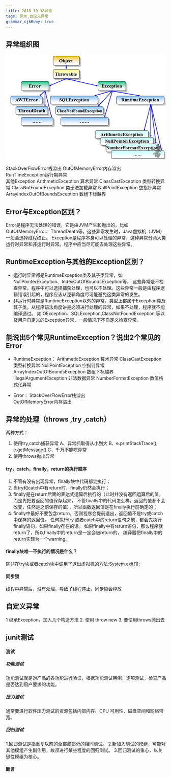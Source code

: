 ```yaml
---
title: 2018-10-18异常 
tags: 异常,自定义异常
grammar_cjkRuby: true
---
```

## 异常组织图
![异常组织图.png](./images/1539833316450.png)

StackOverFlowError栈溢出
OutOfMemoryError内存溢出             	
RunTimeException运行期异常    	    
其他Exception 
ArithmeticException 算术异常
ClassCastException  类型转换异常 
ClassNotFoundException 类无法加载异常
NullPointException  空指针异常
ArrayIndexOutOfBoundsException 数组下标越界
## Error与Exception区别？
Error是程序无法处理的错误，它是由JVM产生和抛出的，比如OutOfMemoryError、ThreadDeath等。这些异常发生时，Java虚拟机（JVM）一般会选择线程终止。
Exception是程序本身可以处理的异常，这种异常分两大类运行时异常和非运行时异常。程序中应当尽可能去处理这些异常。

## RuntimeException与其他的Exception区别？
- 运行时异常都是RuntimeException类及其子类异常，如NullPointerException、IndexOutOfBoundsException等，
这些异常是不检查异常，程序中可以选择捕获处理，也可以不处理。这些异常一般是由程序逻辑错误引起的，程序应该从逻辑角度尽可能避免这类异常的发生。
- 非运行时异常是RuntimeException以外的异常，类型上都属于Exception类及其子类。从程序语法角度讲是必须进行处理的异常，如果不处理，程序就不能编译通过。
如IOException、SQLException,ClassNotFoundException 等以及用户自定义的Exception异常，一般情况下不自定义检查异常。

## 能说出5个常见RuntimeException？说出2个常见的Error
- RuntimeException：
		ArithmeticException    算术异常
		ClassCastException   类型转换异常
		NullPointException  空指针异常
		ArrayIndexOutOfBoundsException 数组下标越界
		IllegalArgumentException 非法数据异常
		NumberFormatException 数值格式化异常
		
- Error：
		StackOverFlowError栈溢出   
		OutOfMemoryError内存溢出
## 异常的处理（throws ,try ,catch）
两种方式：
1. 使用try,catch捕获异常
			A、异常抓取得从小到大
			B、e.printStackTrace();
			e.getMessage()
			C、千万不能吃异常
2. 使用throws抛出异常


#### try，catch，finally，return的执行顺序
1. 不管有没有出现异常，finally块中代码都会执行；
2. 当try和catch中有return时，finally仍然会执行；
3. finally是在return后面的表达式运算后执行的（此时并没有返回运算后的值，而是先把要返回的值保存起来，
		不管finally中的代码怎么样，返回的值都不会改变，任然是之前保存的值），所以函数返回值是在finally执行前确定的；
4. finally中最好不要包含return，否则程序会提前退出，返回值不是try或catch中保存的返回值。
	任何执行try 或者catch中的return语句之前，都会先执行finally语句，如果finally存在的话。
	如果finally中有return语句，那么程序就return了，所以finally中的return是一定会被return的，
	编译器把finally中的return实现为一个warning。

#### finally块唯一不执行的情况是什么？
除非在try块或者catch块中调用了退出虚拟机的方法:System.exit(1);
#### 同步锁
线程中异常后，没有处理，导致了线程停止，同步锁会释放
	
## 自定义异常
1 继承Exception，加入几个构造方法
2. 使用 throw new
3. 要使用throws抛出去


## junit测试
#### 测试
##### 功能测试
功能测试就是对产品的各功能进行验证，根据功能测试用例，逐项测试，检查产品是否达到用户要求的功能。
##### 压力测试
通常要进行软件压力测试的资源包括内部内存、CPU 可用性、磁盘空间和网络带宽。
##### 回归测试
1.回归测试是指重复以前的全部或部分的相同测试。
2.新加入测试的模组，可能对其他模组产生副作用，故须进行某些程度的回归测试。
3.回归测试的重心，以关键性模组为核心。
#### 断言